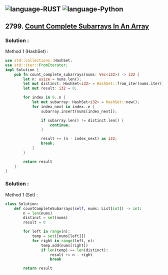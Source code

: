 ![language-RUST](https://img.shields.io/badge/%20-RUST-8d4004?style=for-the-badge&logo=RUST)
![language-Python](https://img.shields.io/badge/%20-Python-ffd43b?style=for-the-badge&logo=PYTHON)
---

## 2799. [Count Complete Subarrays In An Array](https://leetcode.com/problems/count-complete-subarrays-in-an-array)

### Solution :

Method 1 (HashSet) :
```rust
use std::collections::HashSet;
use std::iter::FromIterator;
impl Solution {
    pub fn count_complete_subarrays(nums: Vec<i32>) -> i32 {
        let n: usize = nums.len();
        let mut distinct: HashSet<i32> = HashSet::from_iter(nums.iter().cloned());
        let mut result: i32 = 0;

        for index in 0..n {
            let mut subarray: HashSet<i32> = HashSet::new();
            for index_next in index..n {
                subarray.insert(nums[index_next]);

                if subarray.len() != distinct.len() {
                    continue;
                }

                result += (n - index_next) as i32;
                break;
            }
        }

        return result
    }
}
```

### Solution :

Method 1 (Set) :
```python
class Solution:
    def countCompleteSubarrays(self, nums: List[int]) -> int:
        n = len(nums)
        distinct = set(nums)
        result = 0

        for left in range(n):
            temp = set([nums[left]])
            for right in range(left, n):
                temp.add(nums[right])
                if len(temp) == len(distinct):
                    result += n - right
                    break

        return result
```
